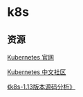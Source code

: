 # k8s

## 资源

[Kubernetes 官网](https://kubernetes.io/)

[Kubernetes 中文社区](https://www.kubernetes.org.cn/)

[《k8s-1.13版本源码分析》](https://farmer-hutao.github.io/k8s-source-code-analysis)
